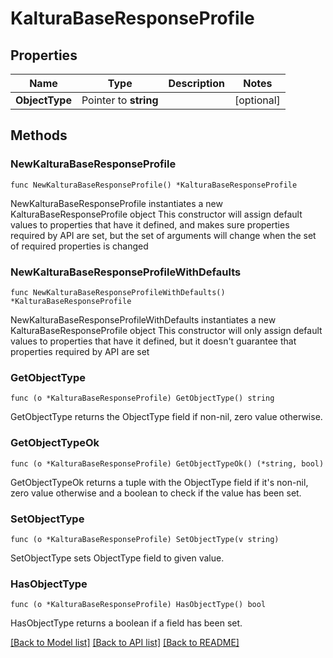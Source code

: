 # KalturaBaseResponseProfile

## Properties

Name | Type | Description | Notes
------------ | ------------- | ------------- | -------------
**ObjectType** | Pointer to **string** |  | [optional] 

## Methods

### NewKalturaBaseResponseProfile

`func NewKalturaBaseResponseProfile() *KalturaBaseResponseProfile`

NewKalturaBaseResponseProfile instantiates a new KalturaBaseResponseProfile object
This constructor will assign default values to properties that have it defined,
and makes sure properties required by API are set, but the set of arguments
will change when the set of required properties is changed

### NewKalturaBaseResponseProfileWithDefaults

`func NewKalturaBaseResponseProfileWithDefaults() *KalturaBaseResponseProfile`

NewKalturaBaseResponseProfileWithDefaults instantiates a new KalturaBaseResponseProfile object
This constructor will only assign default values to properties that have it defined,
but it doesn't guarantee that properties required by API are set

### GetObjectType

`func (o *KalturaBaseResponseProfile) GetObjectType() string`

GetObjectType returns the ObjectType field if non-nil, zero value otherwise.

### GetObjectTypeOk

`func (o *KalturaBaseResponseProfile) GetObjectTypeOk() (*string, bool)`

GetObjectTypeOk returns a tuple with the ObjectType field if it's non-nil, zero value otherwise
and a boolean to check if the value has been set.

### SetObjectType

`func (o *KalturaBaseResponseProfile) SetObjectType(v string)`

SetObjectType sets ObjectType field to given value.

### HasObjectType

`func (o *KalturaBaseResponseProfile) HasObjectType() bool`

HasObjectType returns a boolean if a field has been set.


[[Back to Model list]](../README.md#documentation-for-models) [[Back to API list]](../README.md#documentation-for-api-endpoints) [[Back to README]](../README.md)


